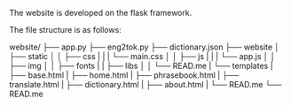 The website is developed on the flask framework. 

The file structure is as follows:

website/
    ├── app.py
    ├── eng2tok.py
    ├── dictionary.json
    ├── website
    │   ├── static
    │   │   ├── css
    |   |   |   └── main.css
    │   │   ├── js
    |   |   |   └── app.js
    │   │   ├── img
    │   │   ├── fonts
    |   |   ├── libs 
    │   │   └── READ.me
    |   └── templates
    |       ├── base.html
    |       ├── home.html
    |       ├── phrasebook.html
    |       ├── translate.html
    |       ├── dictionary.html
    |       ├── about.html
    |       └── READ.me
    └── READ.me
